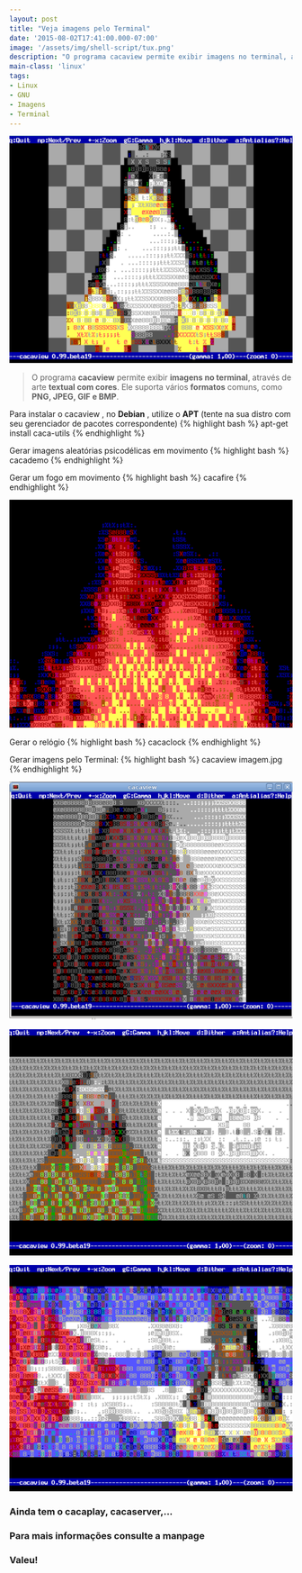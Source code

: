 ```yaml
---
layout: post
title: "Veja imagens pelo Terminal"
date: '2015-08-02T17:41:00.000-07:00'
image: '/assets/img/shell-script/tux.png'
description: "O programa cacaview permite exibir imagens no terminal, através de arte textual com cores. Ele suporta vários formatos comuns, como PNG, JPEG, GIF e BMP."
main-class: 'linux'
tags:
- Linux
- GNU
- Imagens
- Terminal
---
```


![Veja imagens pelo Terminal](/assets/img/shell-script/tux.png "Veja imagens pelo Terminal")

> O programa __cacaview__ permite exibir __imagens no terminal__, através de arte __textual com cores__. Ele suporta vários __formatos__ comuns, como __PNG, JPEG, GIF e BMP__.

Para instalar o cacaview , no __Debian__ , utilize o __APT__ (tente na sua distro com seu gerenciador de pacotes correspondente)
{% highlight bash %}
apt-get install caca-utils
{% endhighlight %}

Gerar imagens aleatórias psicodélicas em movimento
{% highlight bash %}
cacademo
{% endhighlight %}
  
Gerar um fogo em movimento
{% highlight bash %}
cacafire
{% endhighlight %}

![Veja imagens pelo Terminal](/assets/img/shell-script/cacafire.png "Veja imagens pelo Terminal")

Gerar o relógio
{% highlight bash %}
cacaclock
{% endhighlight %}

Gerar imagens pelo Terminal:
{% highlight bash %}
cacaview imagem.jpg
{% endhighlight %} 
 
![Veja imagens pelo Terminal](/assets/img/shell-script/milla.png "Veja imagens pelo Terminal")
 
![Veja imagens pelo Terminal](/assets/img/shell-script/rms.png "Veja imagens pelo Terminal")
 
![Veja imagens pelo Terminal](/assets/img/shell-script/tux-cuba.png "Veja imagens pelo Terminal")

### Ainda tem o cacaplay, cacaserver,...

### Para mais informações consulte a __manpage__

### Valeu!  
